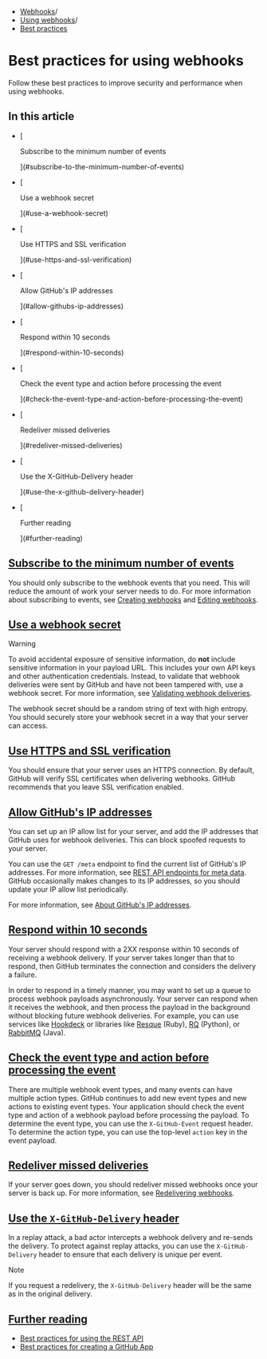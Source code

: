 *   [Webhooks](/en/webhooks "Webhooks")/
*   [Using webhooks](/en/webhooks/using-webhooks "Using webhooks")/
*   [Best practices](/en/webhooks/using-webhooks/best-practices-for-using-webhooks "Best practices")

# Best practices for using webhooks

Follow these best practices to improve security and performance when using webhooks.

## In this article

*   [
    
    Subscribe to the minimum number of events
    
    ](#subscribe-to-the-minimum-number-of-events)
*   [
    
    Use a webhook secret
    
    ](#use-a-webhook-secret)
*   [
    
    Use HTTPS and SSL verification
    
    ](#use-https-and-ssl-verification)
*   [
    
    Allow GitHub's IP addresses
    
    ](#allow-githubs-ip-addresses)
*   [
    
    Respond within 10 seconds
    
    ](#respond-within-10-seconds)
*   [
    
    Check the event type and action before processing the event
    
    ](#check-the-event-type-and-action-before-processing-the-event)
*   [
    
    Redeliver missed deliveries
    
    ](#redeliver-missed-deliveries)
*   [
    
    Use the X-GitHub-Delivery header
    
    ](#use-the-x-github-delivery-header)
*   [
    
    Further reading
    
    ](#further-reading)

## [Subscribe to the minimum number of events](#subscribe-to-the-minimum-number-of-events)

You should only subscribe to the webhook events that you need. This will reduce the amount of work your server needs to do. For more information about subscribing to events, see [Creating webhooks](/en/webhooks/creating-webhooks) and [Editing webhooks](/en/webhooks/using-webhooks/editing-webhooks).

## [Use a webhook secret](#use-a-webhook-secret)

Warning

To avoid accidental exposure of sensitive information, do **not** include sensitive information in your payload URL. This includes your own API keys and other authentication credentials. Instead, to validate that webhook deliveries were sent by GitHub and have not been tampered with, use a webhook secret. For more information, see [Validating webhook deliveries](/en/webhooks/using-webhooks/validating-webhook-deliveries).

The webhook secret should be a random string of text with high entropy. You should securely store your webhook secret in a way that your server can access.

## [Use HTTPS and SSL verification](#use-https-and-ssl-verification)

You should ensure that your server uses an HTTPS connection. By default, GitHub will verify SSL certificates when delivering webhooks. GitHub recommends that you leave SSL verification enabled.

## [Allow GitHub's IP addresses](#allow-githubs-ip-addresses)

You can set up an IP allow list for your server, and add the IP addresses that GitHub uses for webhook deliveries. This can block spoofed requests to your server.

You can use the `GET /meta` endpoint to find the current list of GitHub's IP addresses. For more information, see [REST API endpoints for meta data](/en/rest/meta/meta#get-github-meta-information). GitHub occasionally makes changes to its IP addresses, so you should update your IP allow list periodically.

For more information, see [About GitHub's IP addresses](/en/authentication/keeping-your-account-and-data-secure/about-githubs-ip-addresses).

## [Respond within 10 seconds](#respond-within-10-seconds)

Your server should respond with a 2XX response within 10 seconds of receiving a webhook delivery. If your server takes longer than that to respond, then GitHub terminates the connection and considers the delivery a failure.

In order to respond in a timely manner, you may want to set up a queue to process webhook payloads asynchronously. Your server can respond when it receives the webhook, and then process the payload in the background without blocking future webhook deliveries. For example, you can use services like [Hookdeck](https://hookdeck.com) or libraries like [Resque](https://github.com/resque/resque/) (Ruby), [RQ](http://python-rq.org/) (Python), or [RabbitMQ](http://www.rabbitmq.com/) (Java).

## [Check the event type and action before processing the event](#check-the-event-type-and-action-before-processing-the-event)

There are multiple webhook event types, and many events can have multiple action types. GitHub continues to add new event types and new actions to existing event types. Your application should check the event type and action of a webhook payload before processing the payload. To determine the event type, you can use the `X-GitHub-Event` request header. To determine the action type, you can use the top-level `action` key in the event payload.

## [Redeliver missed deliveries](#redeliver-missed-deliveries)

If your server goes down, you should redeliver missed webhooks once your server is back up. For more information, see [Redelivering webhooks](/en/webhooks/testing-and-troubleshooting-webhooks/redelivering-webhooks).

## [Use the `X-GitHub-Delivery` header](#use-the-x-github-delivery-header)

In a replay attack, a bad actor intercepts a webhook delivery and re-sends the delivery. To protect against replay attacks, you can use the `X-GitHub-Delivery` header to ensure that each delivery is unique per event.

Note

If you request a redelivery, the `X-GitHub-Delivery` header will be the same as in the original delivery.

## [Further reading](#further-reading)

*   [Best practices for using the REST API](/en/rest/guides/best-practices-for-integrators)
*   [Best practices for creating a GitHub App](/en/apps/creating-github-apps/about-creating-github-apps/best-practices-for-creating-a-github-app)